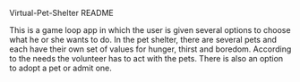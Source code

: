 Virtual-Pet-Shelter README

This is a game loop app in which the user is given several options to choose what he or she wants to do.
In the pet shelter, there are several pets and each have their own set of values for hunger, thirst and 
boredom. According to the needs the volunteer has to act with the pets. There is also an option to adopt
a pet or admit one. 